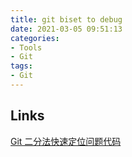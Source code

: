 ```yaml
---
title: git biset to debug
date: 2021-03-05 09:51:13
categories:
- Tools
- Git
tags:
- Git
---
```




## Links
[Git 二分法快速定位问题代码](https://www.jianshu.com/p/e954e8821f6b)
